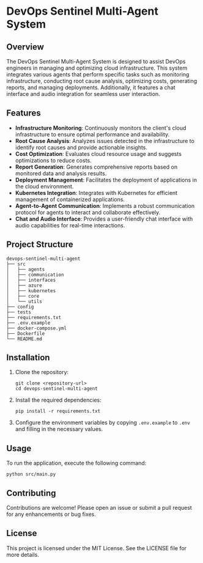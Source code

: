 # DevOps Sentinel Multi-Agent System

## Overview
The DevOps Sentinel Multi-Agent System is designed to assist DevOps engineers in managing and optimizing cloud infrastructure. This system integrates various agents that perform specific tasks such as monitoring infrastructure, conducting root cause analysis, optimizing costs, generating reports, and managing deployments. Additionally, it features a chat interface and audio integration for seamless user interaction.

## Features
- **Infrastructure Monitoring**: Continuously monitors the client's cloud infrastructure to ensure optimal performance and availability.
- **Root Cause Analysis**: Analyzes issues detected in the infrastructure to identify root causes and provide actionable insights.
- **Cost Optimization**: Evaluates cloud resource usage and suggests optimizations to reduce costs.
- **Report Generation**: Generates comprehensive reports based on monitored data and analysis results.
- **Deployment Management**: Facilitates the deployment of applications in the cloud environment.
- **Kubernetes Integration**: Integrates with Kubernetes for efficient management of containerized applications.
- **Agent-to-Agent Communication**: Implements a robust communication protocol for agents to interact and collaborate effectively.
- **Chat and Audio Interface**: Provides a user-friendly chat interface with audio capabilities for real-time interactions.

## Project Structure
```
devops-sentinel-multi-agent
├── src
│   ├── agents
│   ├── communication
│   ├── interfaces
│   ├── azure
│   ├── kubernetes
│   ├── core
│   └── utils
├── config
├── tests
├── requirements.txt
├── .env.example
├── docker-compose.yml
├── Dockerfile
└── README.md
```

## Installation
1. Clone the repository:
   ```
   git clone <repository-url>
   cd devops-sentinel-multi-agent
   ```
2. Install the required dependencies:
   ```
   pip install -r requirements.txt
   ```
3. Configure the environment variables by copying `.env.example` to `.env` and filling in the necessary values.

## Usage
To run the application, execute the following command:
```
python src/main.py
```

## Contributing
Contributions are welcome! Please open an issue or submit a pull request for any enhancements or bug fixes.

## License
This project is licensed under the MIT License. See the LICENSE file for more details.